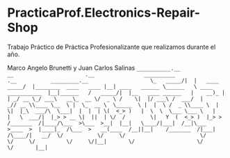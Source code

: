 # PracticaProf.Electronics-Repair-Shop
Trabajo Práctico de Práctica Profesionalizante que realizamos durante el año.

Marco Angelo Brunetti y Juan Carlos Salinas
`
___________.__                 __                       .__                __________                    .__           _________.__                   
\_   _____/|  |   ____   _____/  |________  ____   ____ |__| ____   ______ \______   \ ____ ___________  |__|______   /   _____/|  |__   ____ ______  
 |    __)_ |  | _/ __ \_/ ___\   __\_  __ \/  _ \ /    \|  |/ ___\ /  ___/  |       _// __ \\____ \__  \ |  \_  __ \  \_____  \ |  |  \ /  _ \\____ \ 
 |        \|  |_\  ___/\  \___|  |  |  | \(  <_> )   |  \  \  \___ \___ \   |    |   \  ___/|  |_> > __ \|  ||  | \/  /        \|   Y  (  <_> )  |_> >
/_______  /|____/\___  >\___  >__|  |__|   \____/|___|  /__|\___  >____  >  |____|_  /\___  >   __(____  /__||__|    /_______  /|___|  /\____/|   __/ 
        \/           \/     \/                        \/        \/     \/          \/     \/|__|       \/                    \/      \/       |__|    
`
